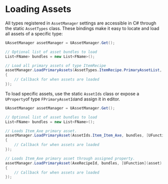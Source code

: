 # Loading Assets

All types registered in `AssetManager` settings are accessible in C# through the static `AssetTypes` class. These bindings make it easy to locate and load all assets of a specific type:

```csharp
UAssetManager assetManager = UAssetManager.Get();

// Optional list of asset bundles to load
List<FName> bundles = new List<FName>();

// Load all primary assets of type ItemRecipe
assetManager.LoadPrimaryAssets(AssetTypes.ItemRecipe.PrimaryAssetList, bundles, (loadedAssets) =>
{
    // Callback for when assets are loaded
});
```

To load specific assets, use the static `AssetIds` class or expose a `UProperty`of type `FPrimaryAssetId`and assign it in editor.

```csharp
UAssetManager assetManager = UAssetManager.Get();

// Optional list of asset bundles to load
List<FName> bundles = new List<FName>();

// Loads Item_Axe primary asset.
assetManager.LoadPrimaryAsset(AssetIds.Item_Item_Axe, bundles, [UFunction](asset) =>
{
    // Callback for when assets are loaded
});

// Loads Item_Axe primary asset through assigned property.
assetManager.LoadPrimaryAsset(AxeRecipeId, bundles, [UFunction](asset) =>
{
    // Callback for when assets are loaded
});
```
